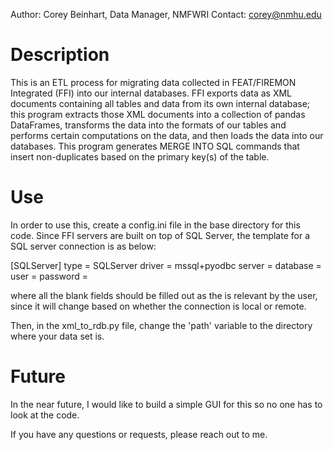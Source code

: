 Author: Corey Beinhart, Data Manager, NMFWRI
Contact: corey@nmhu.edu

# Description

This is an ETL process for migrating data collected in FEAT/FIREMON Integrated (FFI) into our internal databases.
FFI exports data as XML documents containing all tables and data from its own internal database; this program
extracts those XML documents into a collection of pandas DataFrames, transforms the data into the formats of our 
tables and performs certain computations on the data, and then loads the data into our databases. This program
generates MERGE INTO SQL commands that insert non-duplicates based on the primary key(s) of the table.

# Use

In order to use this, create a config.ini file in the base directory for this code. Since FFI servers are built on top 
of SQL Server, the template for a SQL server connection is as below:

[SQLServer]
type = SQLServer
driver = mssql+pyodbc
server = 
database = 
user = 
password = 

where all the blank fields should be filled out as the is relevant by the user, since it will change based on whether 
the connection is local or remote.

Then, in the xml_to_rdb.py file, change the 'path' variable to the directory where your data set is.

# Future
In the near future, I would like to build a simple GUI for this so no one has to look at the code.

If you have any questions or requests, please reach out to me.
